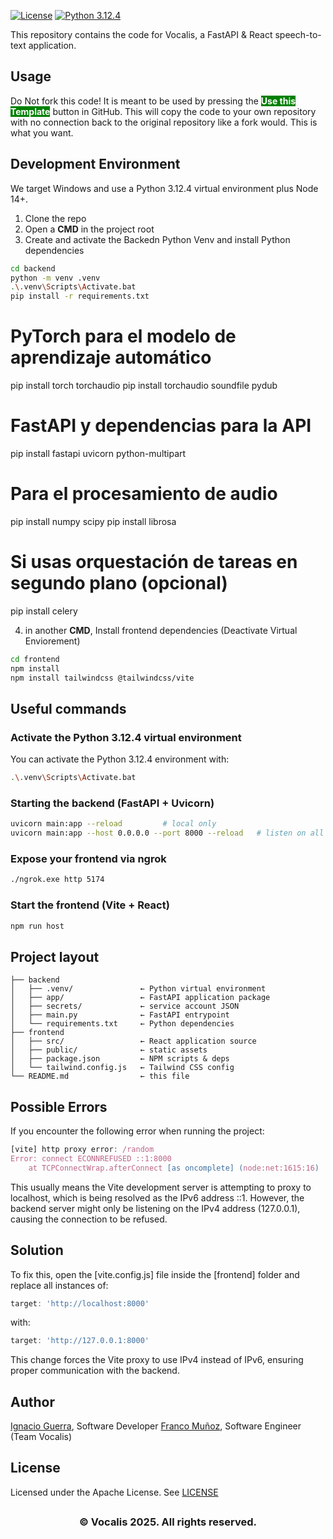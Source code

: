 [![License](https://img.shields.io/badge/License-Apache%202.0-blue.svg)](https://opensource.org/licenses/Apache-2.0)
[![Python 3.12.4](https://img.shields.io/badge/python-3.12.4-blue)](https://shields.io/)

This repository contains the code for Vocalis, a FastAPI & React speech-to-text application.

## Usage

Do Not fork this code! It is meant to be used by pressing the  <span style=color:white;background:green>**Use this Template**</span> button in GitHub. This will copy the code to your own repository with no connection back to the original repository like a fork would. This is what you want.

## Development Environment

We target Windows and use a Python 3.12.4 virtual environment plus Node 14+.

1. Clone the repo
2. Open a **CMD** in the project root
3. Create and activate the Backedn Python Venv and install Python dependencies
```bash
cd backend
python -m venv .venv
.\.venv\Scripts\Activate.bat
pip install -r requirements.txt
```

# PyTorch para el modelo de aprendizaje automático
pip install torch torchaudio
pip install torchaudio soundfile pydub
# FastAPI y dependencias para la API
pip install fastapi uvicorn python-multipart

# Para el procesamiento de audio
pip install numpy scipy
pip install librosa

# Si usas orquestación de tareas en segundo plano (opcional)
pip install celery



4. in another **CMD**, Install frontend dependencies (Deactivate Virtual Enviorement)
```bash
cd frontend
npm install
npm install tailwindcss @tailwindcss/vite
```

## Useful commands

### Activate the Python 3.12.4 virtual environment

You can activate the Python 3.12.4 environment with:

```bash
.\.venv\Scripts\Activate.bat
```

### Starting the backend (FastAPI + Uvicorn)

```bash
uvicorn main:app --reload         # local only
uvicorn main:app --host 0.0.0.0 --port 8000 --reload   # listen on all interfaces
```

### Expose your frontend via ngrok

```bash
./ngrok.exe http 5174
```

### Start the frontend (Vite + React)

```bash
npm run host
```

## Project layout

```text
├── backend
│   ├── .venv/               ← Python virtual environment
│   ├── app/                 ← FastAPI application package
│   ├── secrets/             ← service account JSON
│   ├── main.py              ← FastAPI entrypoint
│   └── requirements.txt     ← Python dependencies
├── frontend
│   ├── src/                 ← React application source
│   ├── public/              ← static assets
│   ├── package.json         ← NPM scripts & deps
│   └── tailwind.config.js   ← Tailwind CSS config
└── README.md                ← this file
```

## Possible Errors

If you encounter the following error when running the project:

```js
[vite] http proxy error: /random
Error: connect ECONNREFUSED ::1:8000
    at TCPConnectWrap.afterConnect [as oncomplete] (node:net:1615:16)
```

This usually means the Vite development server is attempting to proxy to localhost, which is being resolved as the IPv6 address ::1. However, the backend server might only be listening on the IPv4 address (127.0.0.1), causing the connection to be refused.

## Solution

To fix this, open the [vite.config.js] file inside the [frontend] folder and replace all instances of:

```js
target: 'http://localhost:8000'
```

with:

```js
target: 'http://127.0.0.1:8000'
```
This change forces the Vite proxy to use IPv4 instead of IPv6, ensuring proper communication with the backend.

## Author

[Ignacio Guerra](https://github.com/ChisZuzunaga), Software Developer [Franco Muñoz](https://github.com/TheSniperS2), Software Engineer (Team Vocalis)

## License

Licensed under the Apache License. See [LICENSE](LICENSE)

## <h3 align="center"> © Vocalis 2025. All rights reserved. <h3/>

